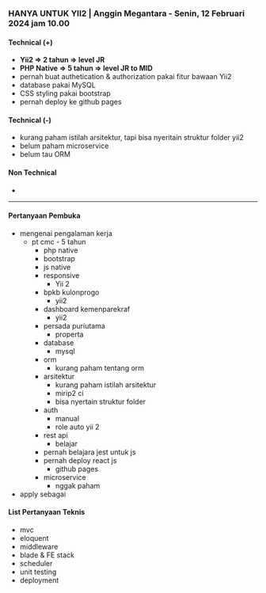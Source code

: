 ### HANYA UNTUK YII2 | Anggin Megantara - Senin, 12 Februari 2024 jam 10.00

#### Technical (+) 

- **Yii2 => 2 tahun => level JR**  
- **PHP Native => 5 tahun => level JR to MID**
- pernah buat authetication & authorization pakai fitur bawaan Yii2
- database pakai MySQL
- CSS styling pakai bootstrap
- pernah deploy ke github pages

#### Technical (-)  

- kurang paham istilah arsitektur, tapi bisa nyeritain struktur folder yii2
- belum paham microservice
- belum tau ORM

#### Non Technical  

- 

---

#### Pertanyaan Pembuka

- mengenai pengalaman kerja  
	- pt cmc - 5 tahun
		- php native
		- bootstrap
		- js native
		- responsive
			- Yii 2
		- bpkb kulonprogo
			- yii2
		- dashboard kemenparekraf
			- yii2
		- persada puriutama
			- properta
		- database
			- mysql
		- orm
			- kurang paham tentang orm
		- arsitektur
			- kurang paham istilah arsitektur
			- mirip2 ci
			- bisa nyertain struktur folder
		- auth
			- manual
			- role auto yii 2
		- rest api
			- belajar
		- pernah belajara jest untuk js
		- pernah deploy react js
			- github pages
		- microservice
			- nggak paham
- apply sebagai


#### List Pertanyaan Teknis

- mvc
- eloquent
- middleware
- blade & FE stack
- scheduler
- unit testing
- deployment